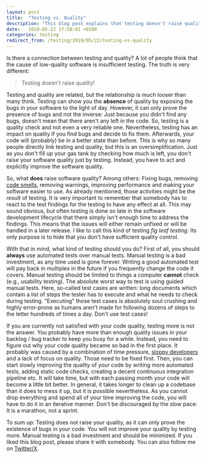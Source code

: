 ```yaml
---
layout: post
title:  "Testing vs. Quality"
description: "This blog post explains that testing doesn't raise quality and explains how to actually improve quality."
date:   2019-05-22 17:58:01 +0100
categories: testing
redirect_from: /testing/2019/05/22/testing-vs-quality
---
```

Is there a connection between testing and quality? A lot of people think that the cause of low-quality software is insufficient testing. The truth is very different:

>Testing doesn't raise quality!

Testing and quality are related, but the relationship is much looser than many think. Testing can show you the **absence** of quality by exposing the bugs in your software to the light of day. However, it can only prove the presence of bugs and not the inverse: Just because you didn't find any bugs, doesn't mean that there aren't any left in the code. So, testing is a quality check and not even a very reliable one. Nevertheless, testing has an impact on quality if you find bugs and decide to fix them. Afterwards, your code will (probably) be in a better state than before. This is why so many people directly link testing and quality, but this is an oversimplification. Just as you don't fill up your gas tank by checking how much is left, you don't raise your software quality just by testing. Instead, you have to act and explicitly improve the software quality.

So, what **does** raise software quality? Among others: Fixing bugs, removing [code smells](https://en.wikipedia.org/wiki/Code_smell), removing warnings, improving performance and making your software easier to use. As already mentioned, those activities might be the *result* of testing. It is very important to remember that somebody has to react to the test findings for the testing to have any effect at all. This may sound obvious, but often testing is done so late in the software development lifecycle that there simply isn't enough time to address the findings. This means that the issues will either remain unfixed or will be handled in a later release. I like to call this kind of testing *fig leaf testing*. Its only purpose is to hide that you don't have sufficient quality control.

With that in mind, what kind of testing should you do? First of all, you should **always** use automated tests over manual tests. Manual testing is a bad investment, as any time used is gone forever. Writing a good automated test will pay back in multiples in the future if you frequently change the code it covers. Manual testing should be limited to things a computer **cannot** check (e.g., usability testing). The absolute worst way to test is using guided manual tests. Here, so-called test cases are written: long documents which contain a list of steps the tester has to execute and what he needs to check during testing. "Executing" those test cases is absolutely soul crushing and highly error-prone as humans aren't made for following dozens of steps to the letter hundreds of times a day. Don't use test cases!

If you are currently not satisfied with your code quality, testing more is not the answer. You probably have more than enough quality issues in your backlog / bug tracker to keep you busy for a while. Instead, you need to figure out why your code quality became so bad in the first place. It probably was caused by a combination of time pressure, [sloppy developers](https://thinkingsideways.net/people/developer-skill-matrix.html) and a lack of focus on quality. Those need to be fixed first. Then, you can start slowly improving the quality of your code by writing more automated tests, adding static code checks, creating a decent continuous integration pipeline etc. It will take time, but with each passing month your code will become a little bit better. In general, it takes longer to clean up a codebase than it does to mess it up, but it is possible nevertheless. As you cannot drop everything and spend all of your time improving the code, you will have to do it in an iterative manner. Don't be discouraged by the slow pace: It is a marathon, not a sprint.

To sum up: Testing does not raise your quality, as it can only prove the existence of bugs in your code. You will not improve your quality by testing more. Manual testing is a bad investment and should be minimized. If you liked this blog post, please share it with somebody. You can also follow me on [Twitter/X](https://twitter.com/fxr256). 